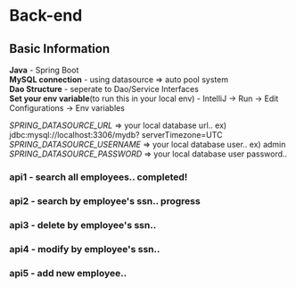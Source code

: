 # Back-end  
## Basic Information  
**Java** - Spring Boot  
**MySQL connection** - using datasource => auto pool system  
**Dao Structure** - seperate to Dao/Service Interfaces  
**Set your env variable**(to run this in your local env) - 
IntelliJ -> Run -> Edit Configurations -> Env variables  

  *SPRING_DATASOURCE_URL* => your local database url.. ex) jdbc:mysql://localhost:3306/mydb? serverTimezone=UTC  
  *SPRING_DATASOURCE_USERNAME* => your local database user.. ex) admin  
  *SPRING_DATASOURCE_PASSWORD* => your local database user password..  

### api1 - search all employees.. completed!
### api2 - search by employee's ssn.. progress
### api3 - delete by employee's ssn..
### api4 - modify by employee's ssn..
### api5 - add new employee..
